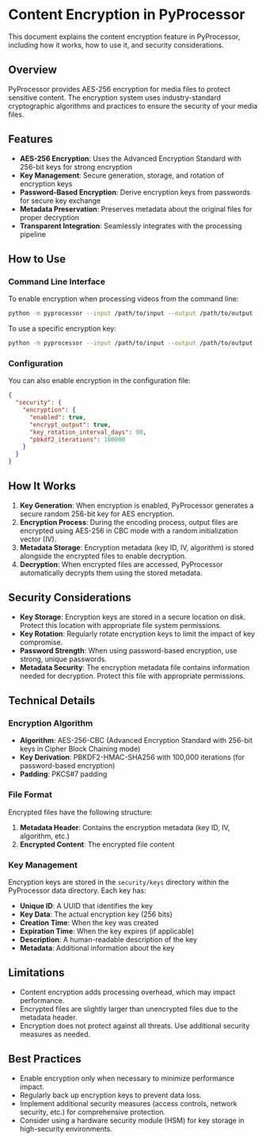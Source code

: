 # Content Encryption in PyProcessor

This document explains the content encryption feature in PyProcessor, including how it works, how to use it, and security considerations.

## Overview

PyProcessor provides AES-256 encryption for media files to protect sensitive content. The encryption system uses industry-standard cryptographic algorithms and practices to ensure the security of your media files.

## Features

- **AES-256 Encryption**: Uses the Advanced Encryption Standard with 256-bit keys for strong encryption
- **Key Management**: Secure generation, storage, and rotation of encryption keys
- **Password-Based Encryption**: Derive encryption keys from passwords for secure key exchange
- **Metadata Preservation**: Preserves metadata about the original files for proper decryption
- **Transparent Integration**: Seamlessly integrates with the processing pipeline

## How to Use

### Command Line Interface

To enable encryption when processing videos from the command line:

```bash
python -m pyprocessor --input /path/to/input --output /path/to/output --enable-encryption --encrypt-output
```

To use a specific encryption key:

```bash
python -m pyprocessor --input /path/to/input --output /path/to/output --enable-encryption --encrypt-output --encryption-key KEY_ID
```

### Configuration

You can also enable encryption in the configuration file:

```json
{
  "security": {
    "encryption": {
      "enabled": true,
      "encrypt_output": true,
      "key_rotation_interval_days": 90,
      "pbkdf2_iterations": 100000
    }
  }
}
```

## How It Works

1. **Key Generation**: When encryption is enabled, PyProcessor generates a secure random 256-bit key for AES encryption.
2. **Encryption Process**: During the encoding process, output files are encrypted using AES-256 in CBC mode with a random initialization vector (IV).
3. **Metadata Storage**: Encryption metadata (key ID, IV, algorithm) is stored alongside the encrypted files to enable decryption.
4. **Decryption**: When encrypted files are accessed, PyProcessor automatically decrypts them using the stored metadata.

## Security Considerations

- **Key Storage**: Encryption keys are stored in a secure location on disk. Protect this location with appropriate file system permissions.
- **Key Rotation**: Regularly rotate encryption keys to limit the impact of key compromise.
- **Password Strength**: When using password-based encryption, use strong, unique passwords.
- **Metadata Security**: The encryption metadata file contains information needed for decryption. Protect this file with appropriate permissions.

## Technical Details

### Encryption Algorithm

- **Algorithm**: AES-256-CBC (Advanced Encryption Standard with 256-bit keys in Cipher Block Chaining mode)
- **Key Derivation**: PBKDF2-HMAC-SHA256 with 100,000 iterations (for password-based encryption)
- **Padding**: PKCS#7 padding

### File Format

Encrypted files have the following structure:

1. **Metadata Header**: Contains the encryption metadata (key ID, IV, algorithm, etc.)
2. **Encrypted Content**: The encrypted file content

### Key Management

Encryption keys are stored in the `security/keys` directory within the PyProcessor data directory. Each key has:

- **Unique ID**: A UUID that identifies the key
- **Key Data**: The actual encryption key (256 bits)
- **Creation Time**: When the key was created
- **Expiration Time**: When the key expires (if applicable)
- **Description**: A human-readable description of the key
- **Metadata**: Additional information about the key

## Limitations

- Content encryption adds processing overhead, which may impact performance.
- Encrypted files are slightly larger than unencrypted files due to the metadata header.
- Encryption does not protect against all threats. Use additional security measures as needed.

## Best Practices

- Enable encryption only when necessary to minimize performance impact.
- Regularly back up encryption keys to prevent data loss.
- Implement additional security measures (access controls, network security, etc.) for comprehensive protection.
- Consider using a hardware security module (HSM) for key storage in high-security environments.

